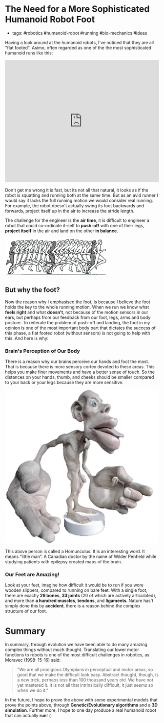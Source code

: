 # The Need for a More Sophisticated Humanoid Robot Foot
- tags: #robotics #humanoid-robot #running #bio-mechanics #ideas

Having a look around at the humanoid robots, I've noticed that they are all
"flat footed". Asimo, often regarded as one of the the most sophisticated
humanoid runs like this:

<iframe width="100%" height="400" src="http://www.youtube.com/embed/g9p7-OPvs1c"
frameborder="0" allowfullscreen>
</iframe>

Don't get me wrong it is fast, but its not all that natural, it looks as if the
robot is squatting and running both at the same time. But as an avid runner I
would say it lacks the full running motion we would consider real running. For
example, the robot doesn't actually swing its foot backwards and forwards,
project itself up in the air to increase the stride length.

The challenge for the engineer is the **air time**, it is difficult to engineer
a robot that could co-ordinate it-self to **push-off** with one of their legs,
**project itself** in the air and land on the other **in balance**.

![Running Sequence](./images/running_sequence.png)


## But why the foot?  
Now the reason why I emphasised the foot, is because I believe the foot holds
the key to the whole running motion. When we run we know what **feels right**
and what **doesn't**, not because of the motion sensors in our ears, but
perhaps from our feedback from our foot, legs, arms and body posture. To
reiterate the problem of push-off and landing, the foot in my opinion is one of
the most important body part that dictates the success of this phase, a flat
footed robot (without sensors) is not going to help with this. And here is why:

### Brain's Perception of Our Body 
There is a reason why our brains perceive our hands and foot the most. That is
because there is more sensory cortex devoted to these areas. This helps you
make finer movements and have a better sense of touch. So the distances on your
hands, thumb, and cheeks should be smaller compared to your back or your legs
because they are more sensitive.

![Homunculus](./images/homunculus.jpg)

This above person is called a Homunculus. It is an interesting word. It means
“little man”.  A Canadian doctor by the name of Wilder Penfield while studying
patients with epilepsy created maps of the brain. 

### Our Feet are Amazing!  
Look at your feet, imagine how difficult it would be to run if you wore wooden
slippers, compared to running on bare feet. With a single foot, there are
exactly **26 bones**, **33 joints** (20 of which are actively articulated), and
more than **a hundred muscles**, **tendons**, and **ligaments**. Nature has't
simply done this by **accident**, there is a reason behind the complex
structure of our foot.


# Summary 
In summary, through evolution we have been able to do many amazing complex
things without much thought. Translating our lower motor functions to robots is
one of the most difficult challenges in robotics, as Moravec (1998: 15-16)
said:

> "We are all prodigious Olympians in perceptual and motor areas, so good that
> we make the difficult look easy. Abstract thought, though, is a new trick,
> perhaps less than 100 thousand years old. We have not yet mastered it. It is
> not all that intrinsically difficult; it just seems so when we do it."

In the future, I hope to prove the above with some experimental models that
prove the points above, through **Genetic/Evolutionary algorithms** and a **3D
simulation**. Further more, I hope to one day produce a real humanoid robot
that can actually **run**! :)

